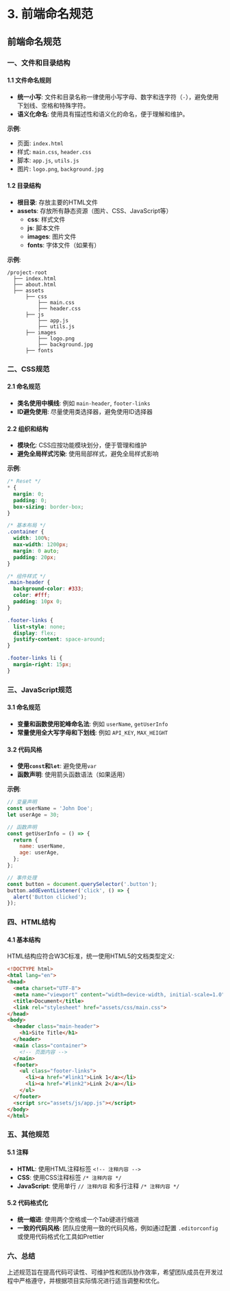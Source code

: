 # 3. 前端命名规范

## 前端命名规范

### 一、文件和目录结构

#### 1.1 文件命名规则

- **统一小写**: 文件和目录名称一律使用小写字母、数字和连字符（`-`），避免使用下划线、空格和特殊字符。
- **语义化命名**: 使用具有描述性和语义化的命名，便于理解和维护。

**示例**:
- 页面: `index.html`
- 样式: `main.css`, `header.css`
- 脚本: `app.js`, `utils.js`
- 图片: `logo.png`, `background.jpg`

#### 1.2 目录结构

- **根目录**: 存放主要的HTML文件
- **assets**: 存放所有静态资源（图片、CSS、JavaScript等）
  - **css**: 样式文件
  - **js**: 脚本文件
  - **images**: 图片文件
  - **fonts**: 字体文件（如果有）

**示例**:
```
/project-root
  ├── index.html
  ├── about.html
  ├── assets
      ├── css
          ├── main.css
          ├── header.css
      ├── js
          ├── app.js
          ├── utils.js
      ├── images
          ├── logo.png
          ├── background.jpg
      ├── fonts
```

### 二、CSS规范

#### 2.1 命名规范

- **类名使用中横线**: 例如 `main-header`, `footer-links`
- **ID避免使用**: 尽量使用类选择器，避免使用ID选择器

#### 2.2 组织和结构

- **模块化**: CSS应按功能模块划分，便于管理和维护
- **避免全局样式污染**: 使用局部样式，避免全局样式影响

**示例**:
```css
/* Reset */
* {
  margin: 0;
  padding: 0;
  box-sizing: border-box;
}

/* 基本布局 */
.container {
  width: 100%;
  max-width: 1200px;
  margin: 0 auto;
  padding: 20px;
}

/* 组件样式 */
.main-header {
  background-color: #333;
  color: #fff;
  padding: 10px 0;
}

.footer-links {
  list-style: none;
  display: flex;
  justify-content: space-around;
}

.footer-links li {
  margin-right: 15px;
}
```

### 三、JavaScript规范

#### 3.1 命名规范

- **变量和函数使用驼峰命名法**: 例如 `userName`, `getUserInfo`
- **常量使用全大写字母和下划线**: 例如 `API_KEY`, `MAX_HEIGHT`

#### 3.2 代码风格

- **使用`const`和`let`**: 避免使用`var`
- **函数声明**: 使用箭头函数语法（如果适用）

**示例**:
```javascript
// 变量声明
const userName = 'John Doe';
let userAge = 30;

// 函数声明
const getUserInfo = () => {
  return {
    name: userName,
    age: userAge,
  };
};

// 事件处理
const button = document.querySelector('.button');
button.addEventListener('click', () => {
  alert('Button clicked');
});
```

### 四、HTML结构

#### 4.1 基本结构

HTML结构应符合W3C标准，统一使用HTML5的文档类型定义:

```html
<!DOCTYPE html>
<html lang="en">
<head>
  <meta charset="UTF-8">
  <meta name="viewport" content="width=device-width, initial-scale=1.0">
  <title>Document</title>
  <link rel="stylesheet" href="assets/css/main.css">
</head>
<body>
  <header class="main-header">
    <h1>Site Title</h1>
  </header>
  <main class="container">
    <!-- 页面内容 -->
  </main>
  <footer>
    <ul class="footer-links">
      <li><a href="#link1">Link 1</a></li>
      <li><a href="#link2">Link 2</a></li>
    </ul>
  </footer>
  <script src="assets/js/app.js"></script>
</body>
</html>
```

### 五、其他规范

#### 5.1 注释

- **HTML**: 使用HTML注释标签 `<!-- 注释内容 -->`
- **CSS**: 使用CSS注释标签 `/* 注释内容 */`
- **JavaScript**: 使用单行 `// 注释内容` 和多行注释 `/* 注释内容 */`

#### 5.2 代码格式化

- **统一缩进**: 使用两个空格或一个Tab键进行缩进
- **一致的代码风格**: 团队应使用一致的代码风格，例如通过配置 `.editorconfig` 或使用代码格式化工具如Prettier

### 六、总结

上述规范旨在提高代码可读性、可维护性和团队协作效率，希望团队成员在开发过程中严格遵守，并根据项目实际情况进行适当调整和优化。
